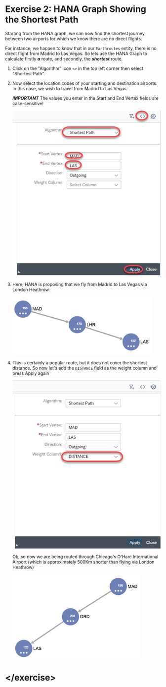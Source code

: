 # Exercise 2: HANA Graph Showing the Shortest Path

Starting from the HANA graph, we can now find the shortest journey between two airports for which we know there are no direct flights.

For instance, we happen to know that in our `Earthroutes` entity, there is no direct flight from Madrid to Las Vegas.  So lets use the HANA Graph to calculate firstly ***a*** route, and secondly, the ***shortest*** route.

1. Click on the "Algorithm" icon `<>` in the top left corner then select "Shortest Path".

1. Now select the location codes of your starting and destination airports.  In this case, we wish to travel from Madrid to Las Vegas.

    ***IMPORTANT***
    The values you enter in the Start and End Vertex fields are case-sensitive!

    ![Shortest Path](./img/Ex2_001_Shortest_Path.png)


1.  Here, HANA is proposing that we fly from Madrid to Las Vegas via London Heathrow.

    ![Via Panama](./img/Ex2_002_Via_Heathrow.png)
    
1. This is certainly a popular route, but it does not cover the shortest distance.  So now let's add the `DISTANCE` field as the weight column and press Apply again

    ![Shortest Path](./img/Ex2_003_Shortest_Path.png)

    Ok, so now we are being routed through Chicago's O'Hare International Airport (which is approximately 500Km shorter than flying via London Heathrow)

    ![Shortest Path](./img/Ex2_004_Via_Chicago.png)

# \</exercise>
